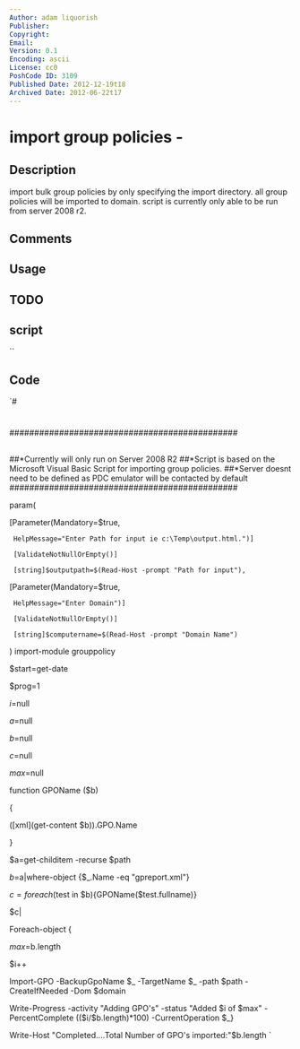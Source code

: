 ```yaml
---
Author: adam liquorish
Publisher: 
Copyright: 
Email: 
Version: 0.1
Encoding: ascii
License: cc0
PoshCode ID: 3109
Published Date: 2012-12-19t18
Archived Date: 2012-06-22t17
---
```


# import group policies - 

## Description

import bulk group policies by only specifying the import directory.  all group policies will be imported to domain.  script is currently only able to be run from server 2008 r2.

## Comments



## Usage



## TODO



## script

``

## Code

`#
 #
 ##############################################
 ##
 ##*Currently will only run on Server 2008 R2
 ##*Script is based on the Microsoft Visual Basic Script for importing group policies.
 ##*Server doesnt need to be defined as PDC emulator will be contacted by default
 ##############################################
 
 
 param(
 
 [Parameter(Mandatory=$true,
 
     HelpMessage="Enter Path for input ie c:\Temp\output.html.")]
 
     [ValidateNotNullOrEmpty()]
 
     [string]$outputpath=$(Read-Host -prompt "Path for input"),
 
 [Parameter(Mandatory=$true,
 
     HelpMessage="Enter Domain")]
 
     [ValidateNotNullOrEmpty()]
 
     [string]$computername=$(Read-Host -prompt "Domain Name")
 
 )
 import-module grouppolicy
 
 
 
 
 $start=get-date
 
 $prog=1
 
 $i=$null
 
 $a=$null
 
 $b=$null
 
 $c=$null
 
 $max=$null
 
 
 
 function GPOName ($b)
 
 {
 
 ([xml](get-content $b)).GPO.Name
 
 }
 
 
 $a=get-childitem -recurse $path
 
 $b=$a|where-object {$_.Name -eq "gpreport.xml"}
 
 $c=foreach ($test in $b){GPOName($test.fullname)}
 
 $c|
 
 Foreach-object {
 
 
 $max=$b.length
 
 $i++
 
 
 Import-GPO -BackupGpoName $_ -TargetName $_ -path $path -CreateIfNeeded -Dom $domain
 
 
 Write-Progress -activity "Adding GPO's" -status "Added $i of $max" -PercentComplete (($i/$b.length)*100) -CurrentOperation $_}
 
 Write-Host "Completed....Total Number of GPO's imported:"$b.length
`

